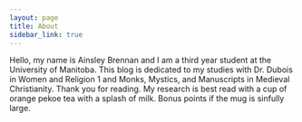 ```yaml
---
layout: page
title: About
sidebar_link: true
---
```


Hello, my name is Ainsley Brennan and I am a third year student at the University of Manitoba. This blog is dedicated to my studies with Dr. Dubois in Women and Religion 1 and Monks, Mystics, and Manuscripts in Medieval Christianity. Thank you for reading. 
My research is best read with a cup of orange pekoe tea with a splash of milk. Bonus points if the mug is sinfully large. 

